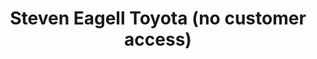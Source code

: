 ---
title: "Steven Eagell Toyota (no customer access)"
url: /cambridge/steven-eagell-toyota-no-customer-access/
shop: car repair
---